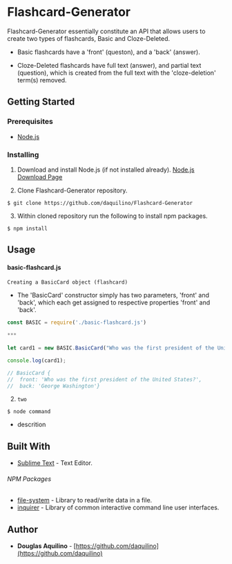 # Flashcard-Generator
	
Flashcard-Generator essentially constitute an API that allows users to create two types of flashcards, Basic and Cloze-Deleted.

- Basic flashcards have a 'front' (queston), and a 'back' (answer).
	
- Cloze-Deleted flashcards have full text (answer), and partial text (question), which is created from the full text with the 'cloze-deletion' term(s) removed. 

	
## Getting Started

### Prerequisites

* [Node.js](https://nodejs.org) 


### Installing

1. Download and install Node.js (if not installed already). 
[Node.js Download Page](https://nodejs.org/en/download/)

2. Clone Flashcard-Generator repository. 

```
$ git clone https://github.com/daquilino/Flashcard-Generator
```

3. Within cloned repository run the following to install npm packages.

```
$ npm install
```


## Usage
#### basic-flashcard.js

`Creating a BasicCard object (flashcard)`

*  The 'BasicCard' constructor simply has two parameters, 'front' and 'back', which each get assigned to respective properties 'front' and 'back'.
 
```javascript
const BASIC = require('./basic-flashcard.js')
	
***
	
let card1 = new BASIC.BasicCard("Who was the first president of the United States?", "George Washington");

console.log(card1);

// BasicCard {
//	front: 'Who was the first president of the United States?',
//	back: 'George Washington'}

```

 

2. `two` 

```
$ node command
```

   * descrition
     
	 



## Built With

* [Sublime Text](https://www.sublimetext.com/) - Text Editor.

###### NPM Packages

* [file-system](https://www.npmjs.com/package/file-system)	- Library to read/write data in a file.
* [inquirer](https://www.npmjs.com/package/inquirer) - Library of common interactive command line user interfaces.



## Author

* **Douglas Aquilino** - [https://github.com/daquilino](https://github.com/daquilino)


